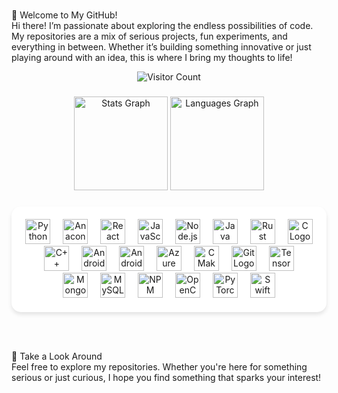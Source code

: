 ###

<p align="left">👋 Welcome to My GitHub!<br>Hi there! I’m passionate about exploring the endless possibilities of code. My repositories are a mix of serious projects, fun experiments, and everything in between. Whether it’s building something innovative or just playing around with an idea, this is where I bring my thoughts to life!</p>

<div align="center">
  <img src="https://profile-counter.glitch.me/Abhigyan126/count.svg?" alt="Visitor Count" />
</div>

###

<div align="center">
  <img src="https://github-readme-stats.vercel.app/api?username=Abhigyan126&hide_title=false&hide_rank=false&show_icons=true&include_all_commits=true&count_private=true&disable_animations=false&theme=dracula&locale=en&hide_border=false&order=1" height="150" alt="Stats Graph" />
  <img src="https://github-readme-stats.vercel.app/api/top-langs?username=Abhigyan126&locale=en&hide_title=false&layout=compact&card_width=320&langs_count=12&theme=dracula&hide_border=false&order=2" height="150" alt="Languages Graph" />
</div>

###

<div align="center" style="background-color: #ffffff; padding: 20px; border-radius: 15px; box-shadow: 0px 4px 6px rgba(0, 0, 0, 0.1);">
  <img src="https://cdn.jsdelivr.net/gh/devicons/devicon/icons/python/python-original.svg" height="40" alt="Python Logo" />
  <img width="12" />
  <img src="https://cdn.jsdelivr.net/gh/devicons/devicon/icons/anaconda/anaconda-original.svg" height="40" alt="Anaconda Logo" />
  <img width="12" />
  <img src="https://cdn.jsdelivr.net/gh/devicons/devicon/icons/react/react-original.svg" height="40" alt="React Logo" />
  <img width="12" />
  <img src="https://cdn.jsdelivr.net/gh/devicons/devicon/icons/javascript/javascript-original.svg" height="40" alt="JavaScript Logo" />
  <img width="12" />
  <img src="https://cdn.jsdelivr.net/gh/devicons/devicon/icons/nodejs/nodejs-original.svg" height="40" alt="Node.js Logo" />
  <img width="12" />
  <img src="https://cdn.jsdelivr.net/gh/devicons/devicon/icons/java/java-original.svg" height="40" alt="Java Logo" />
  <img width="12" />
  <img src="https://cdn.jsdelivr.net/gh/devicons/devicon/icons/rust/rust-original.svg" height="40" alt="Rust Logo" />
  <img width="12" />
  <img src="https://cdn.jsdelivr.net/gh/devicons/devicon/icons/c/c-original.svg" height="40" alt="C Logo" />
  <img width="12" />
  <img src="https://cdn.jsdelivr.net/gh/devicons/devicon/icons/cplusplus/cplusplus-original.svg" height="40" alt="C++ Logo" />
  <img width="12" />
  <img src="https://cdn.jsdelivr.net/gh/devicons/devicon/icons/android/android-original.svg" height="40" alt="Android Logo" />
  <img width="12" />
  <img src="https://cdn.jsdelivr.net/gh/devicons/devicon/icons/androidstudio/androidstudio-original.svg" height="40" alt="Android Studio Logo" />
  <img width="12" />
  <img src="https://cdn.jsdelivr.net/gh/devicons/devicon/icons/azure/azure-original.svg" height="40" alt="Azure Logo" />
  <img width="12" />
  <img src="https://cdn.jsdelivr.net/gh/devicons/devicon/icons/cmake/cmake-original.svg" height="40" alt="CMake Logo" />
  <img width="12" />
  <img src="https://cdn.jsdelivr.net/gh/devicons/devicon/icons/git/git-original.svg" height="40" alt="Git Logo" />
  <img width="12" />
  <img src="https://cdn.jsdelivr.net/gh/devicons/devicon/icons/tensorflow/tensorflow-original.svg" height="40" alt="TensorFlow Logo" />
  <img width="12" />
  <img src="https://cdn.jsdelivr.net/gh/devicons/devicon/icons/mongodb/mongodb-original.svg" height="40" alt="MongoDB Logo" />
  <img width="12" />
  <img src="https://skillicons.dev/icons?i=mysql" height="40" alt="MySQL Logo" />
  <img width="12" />
  <img src="https://cdn.jsdelivr.net/gh/devicons/devicon/icons/npm/npm-original-wordmark.svg" height="40" alt="NPM Logo" />
  <img width="12" />
  <img src="https://cdn.jsdelivr.net/gh/devicons/devicon/icons/opencv/opencv-original.svg" height="40" alt="OpenCV Logo" />
  <img width="12" />
  <img src="https://cdn.jsdelivr.net/gh/devicons/devicon/icons/pytorch/pytorch-original.svg" height="40" alt="PyTorch Logo" />
  <img width="12" />
  <img src="https://skillicons.dev/icons?i=swift" height="40" alt="Swift Logo" />
</div>

<br><br>

<p>🌟 Take a Look Around<br>Feel free to explore my repositories. Whether you're here for something serious or just curious, I hope you find something that sparks your interest!</p>
